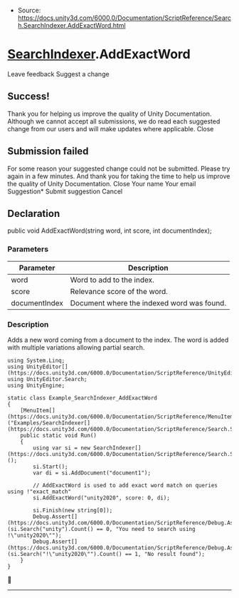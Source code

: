 * Source: https://docs.unity3d.com/6000.0/Documentation/ScriptReference/Search.SearchIndexer.AddExactWord.html

#  [SearchIndexer](https://docs.unity3d.com/6000.0/Documentation/ScriptReference/Search.SearchIndexer.html).AddExactWord
Leave feedback
Suggest a change
## Success!
Thank you for helping us improve the quality of Unity Documentation. Although we cannot accept all submissions, we do read each suggested change from our users and will make updates where applicable.
Close
## Submission failed
For some reason your suggested change could not be submitted. Please <a>try again</a> in a few minutes. And thank you for taking the time to help us improve the quality of Unity Documentation.
Close
Your name Your email Suggestion* Submit suggestion
Cancel
## Declaration
public void AddExactWord(string word, int score, int documentIndex); 
### Parameters
Parameter | Description  
---|---  
word | Word to add to the index.  
score | Relevance score of the word.  
documentIndex | Document where the indexed word was found.  
### Description
Adds a new word coming from a document to the index. The word is added with multiple variations allowing partial search.
```
using System.Linq;
using UnityEditor[](https://docs.unity3d.com/6000.0/Documentation/ScriptReference/UnityEditor.html);
using UnityEditor.Search;
using UnityEngine;

static class Example_SearchIndexer_AddExactWord
{
    [MenuItem[](https://docs.unity3d.com/6000.0/Documentation/ScriptReference/MenuItem.html)("Examples/SearchIndexer[](https://docs.unity3d.com/6000.0/Documentation/ScriptReference/Search.SearchIndexer.html)/AddExactWord")]
    public static void Run()
    {
        using var si = new SearchIndexer[](https://docs.unity3d.com/6000.0/Documentation/ScriptReference/Search.SearchIndexer.html)();
        si.Start();
        var di = si.AddDocument("document1");

        // AddExactWord is used to add exact word match on queries using !"exact_match"
        si.AddExactWord("unity2020", score: 0, di);

        si.Finish(new string[0]);
        Debug.Assert[](https://docs.unity3d.com/6000.0/Documentation/ScriptReference/Debug.Assert.html)(si.Search("unity").Count() == 0, "You need to search using !\"unity2020\"");
        Debug.Assert[](https://docs.unity3d.com/6000.0/Documentation/ScriptReference/Debug.Assert.html)(si.Search("!\"unity2020\"").Count() == 1, "No result found");
    }
}

```

* * *
